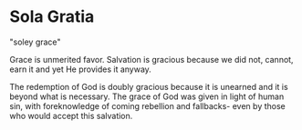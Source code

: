 # Sola Gratia
"soley grace"

Grace is unmerited favor.
Salvation is gracious because we did not, cannot, earn it and yet He provides it anyway. 

The redemption of God is doubly gracious because it is unearned and it is beyond what is necessary. 
The grace of God was given in light of human sin, with foreknowledge of coming rebellion and fallbacks- even by those who would accept this salvation.
